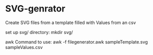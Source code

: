 # SVG-genrator
Create SVG files from a template filled with Values from an csv

set up svg/ directory: mkdir svg/

awk Command to use: awk -f filegenerator.awk sampleTemplate.svg sampleValues.csv
